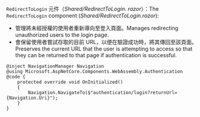 <span data-ttu-id="40549-101">`RedirectToLogin` 元件（*Shared/RedirectToLogin. razor*）：</span><span class="sxs-lookup"><span data-stu-id="40549-101">The `RedirectToLogin` component (*Shared/RedirectToLogin.razor*):</span></span>

* <span data-ttu-id="40549-102">管理將未經授權的使用者重新導向至登入頁面。</span><span class="sxs-lookup"><span data-stu-id="40549-102">Manages redirecting unauthorized users to the login page.</span></span>
* <span data-ttu-id="40549-103">會保留使用者嘗試存取的目前 URL，以便在驗證成功時，將其傳回至該頁面。</span><span class="sxs-lookup"><span data-stu-id="40549-103">Preserves the current URL that the user is attempting to access so that they can be returned to that page if authentication is successful.</span></span>

```razor
@inject NavigationManager Navigation
@using Microsoft.AspNetCore.Components.WebAssembly.Authentication
@code {
    protected override void OnInitialized()
    {
        Navigation.NavigateTo($"authentication/login?returnUrl={Navigation.Uri}");
    }
}
```
